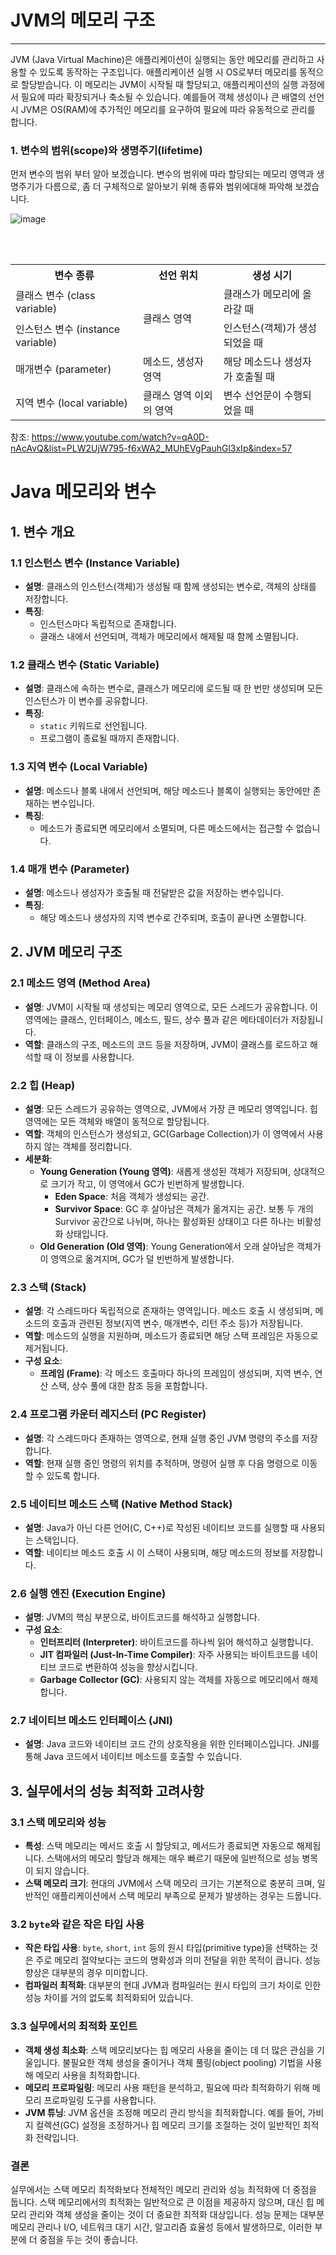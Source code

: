 # JVM의 메모리 구조
---
JVM (Java Virtual Machine)은 애플리케이션이 실행되는 동안 메모리를 관리하고 사용할 수 있도록 동작하는 구조입니다. 애플리케이션 실행 시 OS로부터 메모리를 동적으로 할당받습니다. 이 메모리는 JVM이 시작될 때 할당되고, 애플리케이션의 실행 과정에서 필요에 따라 확장되거나 축소될 수 있습니다. 예를들어 객체 생성이나 큰 배열의 선언 시 JVM은 OS(RAM)에 추가적인 메모리를 요구하여 필요에 따라 유동적으로 관리를 합니다.

### **1. 변수의 범위(scope)와 생명주기(lifetime)**
먼저 변수의 범위 부터 알아 보겠습니다. 변수의 범위에 따라 할당되는 메모리 영역과 생명주기가 다름으로, 좀 더 구체적으로 알아보기 위해 종류와 범위에대해 파악해 보겠습니다.

![image](https://github.com/user-attachments/assets/c6a7b53c-8ccd-437b-b823-0453b84f3b80)

<br><br>

<table>
  <tr>
    <th>변수 종류</th>
    <th>선언 위치</th>
    <th>생성 시기</th>
  </tr>
  <tr>
    <td>클래스 변수 (class variable)</td>
    <td rowspan="2">클래스 영역</td>
    <td>클래스가 메모리에 올라갈 때</td>
    
  </tr>
  <tr>
    <td>인스턴스 변수 (instance variable)</td>
    <td>인스턴스(객체)가 생성되었을 때 </td>
  </tr>
  <tr>
    <td>매개변수 (parameter)</td>
    <td>메소드, 생성자 영역</td>
    <td>해당 메소드나 생성자가 호출될 때</td>
  </tr>
   <tr>
    <td>지역 변수 (local variable)</td>
    <td>클래스 영역 이외의 영역</td>
    <td>변수 선언문이 수행되었을 때</td>
  </tr>
</table>

참조: https://www.youtube.com/watch?v=qA0D-nAcAvQ&list=PLW2UjW795-f6xWA2_MUhEVgPauhGl3xIp&index=57


# Java 메모리와 변수

## 1. 변수 개요

### **1.1 인스턴스 변수 (Instance Variable)**
- **설명**: 클래스의 인스턴스(객체)가 생성될 때 함께 생성되는 변수로, 객체의 상태를 저장합니다.
- **특징**:
  - 인스턴스마다 독립적으로 존재합니다.
  - 클래스 내에서 선언되며, 객체가 메모리에서 해제될 때 함께 소멸됩니다.

### **1.2 클래스 변수 (Static Variable)**
- **설명**: 클래스에 속하는 변수로, 클래스가 메모리에 로드될 때 한 번만 생성되며 모든 인스턴스가 이 변수를 공유합니다.
- **특징**:
  - `static` 키워드로 선언됩니다.
  - 프로그램이 종료될 때까지 존재합니다.

### **1.3 지역 변수 (Local Variable)**
- **설명**: 메소드나 블록 내에서 선언되며, 해당 메소드나 블록이 실행되는 동안에만 존재하는 변수입니다.
- **특징**:
  - 메소드가 종료되면 메모리에서 소멸되며, 다른 메소드에서는 접근할 수 없습니다.

### **1.4 매개 변수 (Parameter)**
- **설명**: 메소드나 생성자가 호출될 때 전달받은 값을 저장하는 변수입니다.
- **특징**:
  - 해당 메소드나 생성자의 지역 변수로 간주되며, 호출이 끝나면 소멸합니다.

## 2. JVM 메모리 구조

### **2.1 메소드 영역 (Method Area)**
- **설명**: JVM이 시작될 때 생성되는 메모리 영역으로, 모든 스레드가 공유합니다. 이 영역에는 클래스, 인터페이스, 메소드, 필드, 상수 풀과 같은 메타데이터가 저장됩니다.
- **역할**: 클래스의 구조, 메소드의 코드 등을 저장하며, JVM이 클래스를 로드하고 해석할 때 이 정보를 사용합니다.

### **2.2 힙 (Heap)**
- **설명**: 모든 스레드가 공유하는 영역으로, JVM에서 가장 큰 메모리 영역입니다. 힙 영역에는 모든 객체와 배열이 동적으로 할당됩니다.
- **역할**: 객체의 인스턴스가 생성되고, GC(Garbage Collection)가 이 영역에서 사용하지 않는 객체를 정리합니다.
- **세분화**:
  - **Young Generation (Young 영역)**: 새롭게 생성된 객체가 저장되며, 상대적으로 크기가 작고, 이 영역에서 GC가 빈번하게 발생합니다.
    - **Eden Space**: 처음 객체가 생성되는 공간.
    - **Survivor Space**: GC 후 살아남은 객체가 옮겨지는 공간. 보통 두 개의 Survivor 공간으로 나뉘며, 하나는 활성화된 상태이고 다른 하나는 비활성화 상태입니다.
  - **Old Generation (Old 영역)**: Young Generation에서 오래 살아남은 객체가 이 영역으로 옮겨지며, GC가 덜 빈번하게 발생합니다.

### **2.3 스택 (Stack)**
- **설명**: 각 스레드마다 독립적으로 존재하는 영역입니다. 메소드 호출 시 생성되며, 메소드의 호출과 관련된 정보(지역 변수, 매개변수, 리턴 주소 등)가 저장됩니다.
- **역할**: 메소드의 실행을 지원하며, 메소드가 종료되면 해당 스택 프레임은 자동으로 제거됩니다.
- **구성 요소**:
  - **프레임 (Frame)**: 각 메소드 호출마다 하나의 프레임이 생성되며, 지역 변수, 연산 스택, 상수 풀에 대한 참조 등을 포함합니다.

### **2.4 프로그램 카운터 레지스터 (PC Register)**
- **설명**: 각 스레드마다 존재하는 영역으로, 현재 실행 중인 JVM 명령의 주소를 저장합니다.
- **역할**: 현재 실행 중인 명령의 위치를 추적하며, 명령어 실행 후 다음 명령으로 이동할 수 있도록 합니다.

### **2.5 네이티브 메소드 스택 (Native Method Stack)**
- **설명**: Java가 아닌 다른 언어(C, C++)로 작성된 네이티브 코드를 실행할 때 사용되는 스택입니다.
- **역할**: 네이티브 메소드 호출 시 이 스택이 사용되며, 해당 메소드의 정보를 저장합니다.

### **2.6 실행 엔진 (Execution Engine)**
- **설명**: JVM의 핵심 부분으로, 바이트코드를 해석하고 실행합니다.
- **구성 요소**:
  - **인터프리터 (Interpreter)**: 바이트코드를 하나씩 읽어 해석하고 실행합니다.
  - **JIT 컴파일러 (Just-In-Time Compiler)**: 자주 사용되는 바이트코드를 네이티브 코드로 변환하여 성능을 향상시킵니다.
  - **Garbage Collector (GC)**: 사용되지 않는 객체를 자동으로 메모리에서 해제합니다.

### **2.7 네이티브 메소드 인터페이스 (JNI)**
- **설명**: Java 코드와 네이티브 코드 간의 상호작용을 위한 인터페이스입니다. JNI를 통해 Java 코드에서 네이티브 메소드를 호출할 수 있습니다.

## 3. 실무에서의 성능 최적화 고려사항

### **3.1 스택 메모리와 성능**
- **특성**: 스택 메모리는 메서드 호출 시 할당되고, 메서드가 종료되면 자동으로 해제됩니다. 스택에서의 메모리 할당과 해제는 매우 빠르기 때문에 일반적으로 성능 병목이 되지 않습니다.
- **스택 메모리 크기**: 현대의 JVM에서 스택 메모리 크기는 기본적으로 충분히 크며, 일반적인 애플리케이션에서 스택 메모리 부족으로 문제가 발생하는 경우는 드뭅니다.

### **3.2 `byte`와 같은 작은 타입 사용**
- **작은 타입 사용**: `byte`, `short`, `int` 등의 원시 타입(primitive type)을 선택하는 것은 주로 메모리 절약보다는 코드의 명확성과 의미 전달을 위한 목적이 큽니다. 성능 향상은 대부분의 경우 미미합니다.
- **컴파일러 최적화**: 대부분의 현대 JVM과 컴파일러는 원시 타입의 크기 차이로 인한 성능 차이를 거의 없도록 최적화되어 있습니다.

### **3.3 실무에서의 최적화 포인트**
- **객체 생성 최소화**: 스택 메모리보다는 힙 메모리 사용을 줄이는 데 더 많은 관심을 기울입니다. 불필요한 객체 생성을 줄이거나 객체 풀링(object pooling) 기법을 사용해 메모리 사용을 최적화합니다.
- **메모리 프로파일링**: 메모리 사용 패턴을 분석하고, 필요에 따라 최적화하기 위해 메모리 프로파일링 도구를 사용합니다.
- **JVM 튜닝**: JVM 옵션을 조정해 메모리 관리 방식을 최적화합니다. 예를 들어, 가비지 컬렉션(GC) 설정을 조정하거나 힙 메모리 크기를 조절하는 것이 일반적인 최적화 전략입니다.

### **결론**
실무에서는 스택 메모리 최적화보다 전체적인 메모리 관리와 성능 최적화에 더 중점을 둡니다. 스택 메모리에서의 최적화는 일반적으로 큰 이점을 제공하지 않으며, 대신 힙 메모리 관리와 객체 생성을 줄이는 것이 더 중요한 최적화 대상입니다. 성능 문제는 대부분 메모리 관리나 I/O, 네트워크 대기 시간, 알고리즘 효율성 등에서 발생하므로, 이러한 부분에 더 중점을 두는 것이 좋습니다.
